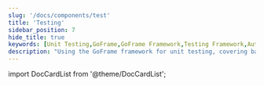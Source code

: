 ```yaml
---
slug: '/docs/components/test'
title: 'Testing'
sidebar_position: 7
hide_title: true
keywords: [Unit Testing,GoFrame,GoFrame Framework,Testing Framework,Automated Testing,Code Testing,Software Development,Development Tools,Performance Optimization,Error Detection]
description: "Using the GoFrame framework for unit testing, covering basic concepts and practical methods of testing frameworks. By using automated testing tools and techniques, developers can effectively improve code quality and software performance, and promptly detect and correct errors during the software development process. This document aims to help developers make full use of the GoFrame framework for efficient unit testing."
---
```


import DocCardList from '@theme/DocCardList';

<DocCardList />